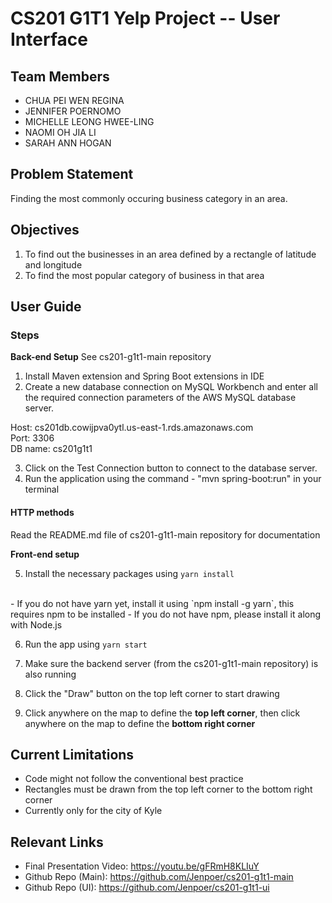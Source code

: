 # CS201 G1T1 Yelp Project -- User Interface

## Team Members

- CHUA PEI WEN REGINA
- JENNIFER POERNOMO
- MICHELLE LEONG HWEE-LING
- NAOMI OH JIA LI
- SARAH ANN HOGAN

## Problem Statement

Finding the most commonly occuring business category in an area.

## Objectives

1. To find out the businesses in an area defined by a rectangle of latitude and longitude
2. To find the most popular category of business in that area

## User Guide

### Steps

**Back-end Setup**
See cs201-g1t1-main repository

1. Install Maven extension and Spring Boot extensions in IDE
2. Create a new database connection on MySQL Workbench and enter all the required connection parameters of the AWS MySQL database server.

Host: cs201db.cowijpva0ytl.us-east-1.rds.amazonaws.com
<br/>
Port: 3306
<br/>
DB name: cs201g1t1

3. Click on the Test Connection button to connect to the database server.
4. Run the application using the command - "mvn spring-boot:run" in your terminal

#### HTTP methods

Read the README.md file of cs201-g1t1-main repository for documentation

**Front-end setup** 

5. Install the necessary packages using `yarn install`
<br/>
    - If you do not have yarn yet, install it using `npm install -g yarn`, this requires npm to be installed
    - If you do not have npm, please install it along with Node.js

6. Run the app using `yarn start`

7. Make sure the backend server (from the cs201-g1t1-main repository) is also running

8. Click the "Draw" button on the top left corner to start drawing

9. Click anywhere on the map to define the **top left corner**, then click anywhere on the map to define the **bottom right corner**

## Current Limitations

- Code might not follow the conventional best practice
- Rectangles must be drawn from the top left corner to the bottom right corner
- Currently only for the city of Kyle

## Relevant Links
- Final Presentation Video: https://youtu.be/gFRmH8KLIuY
- Github Repo (Main): https://github.com/Jenpoer/cs201-g1t1-main
- Github Repo (UI): https://github.com/Jenpoer/cs201-g1t1-ui
